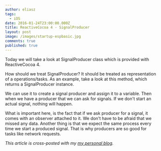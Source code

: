 ```yaml
---
author: eliasz
tags:
  - iOS
date: 2016-01-24T23:00:00.000Z
title: ReactiveCocoa 4 - SignalProducer
layout: post
image: /images/startup-espbasic.jpg
comments: true
published: true
---
```


Today we will take a look at SignalProducer class which is provided with ReactiveCocoa 4.

How should we treat SignalProducer? It should be treated as representation of a operations/tasks. As an example, take a look at this method, which returns a SignalProducer instance.

<script src="https://gist.github.com/Eluss/1b632aad7eaf10d491af.js"></script>

We can use it to create a signal producer and assign it to a variable. Then when we have a producer that we can ask for signals. If we don't start an actual signal, nothing will happen.

<script src="https://gist.github.com/Eluss/9e564870ffa4f75b7ef9.js"></script>

What is important here, is the fact that if we ask producer for a signal, it comes with an observer attached to it. We don't have to be afraid that we missed any data.  Another thing is that we expect the same process every time we start a produced signal. That is why producers are so good for tasks like network requests.


*This article is cross-posted with my [my personal blog](http://eluss.github.io/).*
